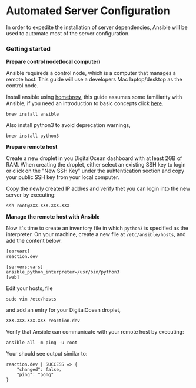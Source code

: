 # Automated Server Configuration

In order to expedite the installation of server dependencies, Ansible will be used to automate most of the server configuration.


### Getting started

**Prepare control node(local computer)**

Ansible requireds a control node, which is a computer that manages a remote host. This guide will use a developers Mac laptop/desktop as the control node. 

Install ansible using [homebrew](https://brew.sh), this guide assumes some familiarity with Ansible, if you need an introduction to basic concepts click [here](https://www.ansibletutorials.com).

`brew install ansible`

Also install python3 to avoid deprecation warnings,

`brew install python3`



**Prepare remote host**

Create a new droplet in you DigitalOcean dashboard with at least 2GB of RAM. When creating the droplet, either select an existing SSH key to login or click on the "New SSH Key" under the auhtentication section  and copy your public SSH key from your local computer.

Copy the newly created IP addres and verify thet you can login into the new server by executing:

```
ssh root@XXX.XXX.XXX.XXX
```

**Manage the remote host with Ansible**

Now it's time to create an inventory file in which `python3` is specified as the interpreter. On your machine, create a new file at `/etc/ansible/hosts`, and add the content below.

```
[servers]
reaction.dev

[servers:vars]
ansible_python_interpreter=/usr/bin/python3
[web]
```

Edit your hosts, file  
```
sudo vim /etc/hosts
```

and add an entry for your DigitalOcean droplet,

```
XXX.XXX.XXX.XXX reaction.dev
```

Verify that Ansible can communicate with your remote host by executing:

```
ansible all -m ping -u root
```

Your should see output similar to:

```
reaction.dev | SUCCESS => {
    "changed": false,
    "ping": "pong"
}
```




